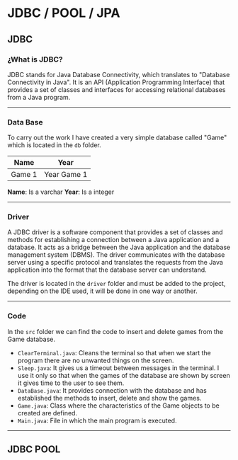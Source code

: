 # JDBC / POOL / JPA

## JDBC

### ¿What is JDBC?

JDBC stands for Java Database Connectivity, which translates to "Database Connectivity in Java". It is an API (Application Programming Interface) that provides a set of classes and interfaces for accessing relational databases from a Java program.

---

### Data Base

To carry out the work I have created a very simple database called "Game" which is located in the `db` folder.

| **Name** |   **Year**  |
|:--------:|:-----------:|
|  Game 1  | Year Game 1 |

**Name**: Is a varchar
**Year**: Is a integer

---

### Driver

A JDBC driver is a software component that provides a set of classes and methods for establishing a connection between a Java application and a database. It acts as a bridge between the Java application and the database management system (DBMS). The driver communicates with the database server using a specific protocol and translates the requests from the Java application into the format that the database server can understand.

The driver is located in the `driver` folder and must be added to the project, depending on the IDE used, it will be done in one way or another.

---

### Code

In the `src` folder we can find the code to insert and delete games from the Game database.

- `ClearTerminal.java`: Cleans the terminal so that when we start the program there are no unwanted things on the screen.
- `Sleep.java`: It gives us a timeout between messages in the terminal. I use it only so that when the games of the database are shown by screen it gives time to the user to see them.
- `DataBase.java`: It provides connection with the database and has established the methods to insert, delete and show the games.
- `Game.java`: Class where the characteristics of the Game objects to be created are defined.
- `Main.java`: File in which the main program is executed.

---

## JDBC POOL


